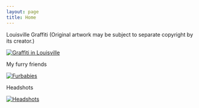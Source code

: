 ```yaml
---
layout: page
title: Home
---
```


Louisville Graffiti (Original artwork may be subject to separate copyright by
its creator.)

[![Graffiti in Louisville](https://d27zxlt9f488cv.cloudfront.net/media/thumbs/louisvilletags/4D8A3397.JPG 'Graffiti in Louisville')](https://d27zxlt9f488cv.cloudfront.net/louisvilletags.html)

My furry friends

[![Furbabies](https://d27zxlt9f488cv.cloudfront.net/media/thumbs/furbabies/4D8A4293.JPG 'Furbabies')](https://d27zxlt9f488cv.cloudfront.net/furbabies.html)

Headshots


[![Headshots](https://d27zxlt9f488cv.cloudfront.net/media/thumbs/headshots/4D8A4456.JPG 'Headshots')](https://d27zxlt9f488cv.cloudfront.net/headshots.html)
